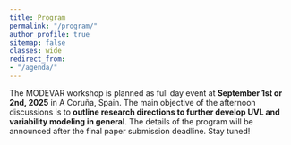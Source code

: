 ```yaml
---
title: Program
permalink: "/program/"
author_profile: true
sitemap: false
classes: wide
redirect_from:
- "/agenda/"
---
```


The MODEVAR workshop is planned as full day event at **September 1st or 2nd, 2025** in A Coruña, Spain. The main objective of the afternoon discussions is to **outline research directions to further develop UVL and variability modeling in general**. The details of the program will be announced after the final paper submission deadline. Stay tuned!